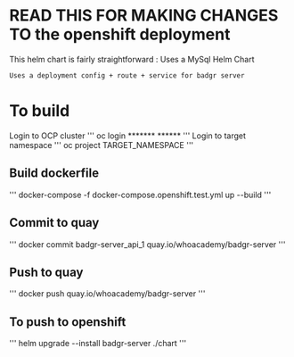 # READ THIS FOR MAKING CHANGES TO the openshift deployment

This helm chart is fairly straightforward :
    Uses a MySql Helm Chart
    
    Uses a deployment config + route + service for badgr server


# To build

Login to OCP cluster
'''
oc login ******* ******
'''
Login to target namespace
'''
oc project TARGET_NAMESPACE
'''

## Build dockerfile

'''
docker-compose -f docker-compose.openshift.test.yml up --build
'''

## Commit to quay
'''
docker commit badgr-server_api_1 quay.io/whoacademy/badgr-server
'''

## Push to quay
'''
docker push quay.io/whoacademy/badgr-server
'''

## To push to openshift 
'''
helm upgrade --install badgr-server ./chart
'''